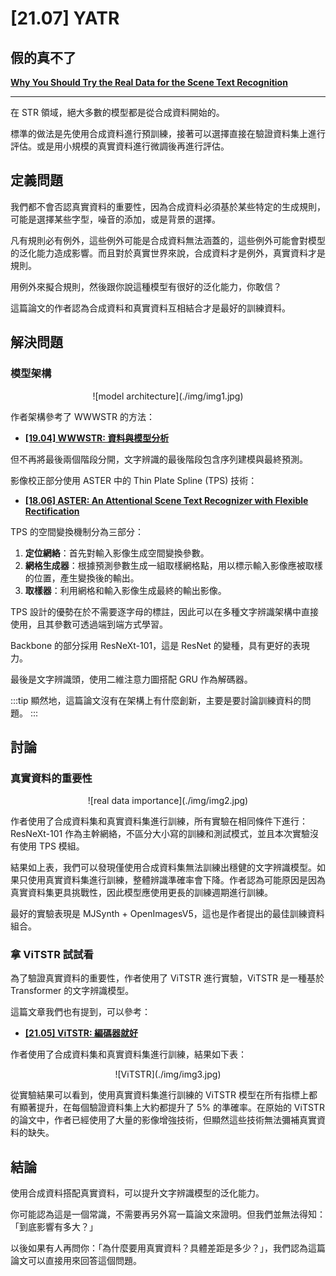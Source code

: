 # [21.07] YATR

## 假的真不了

[**Why You Should Try the Real Data for the Scene Text Recognition**](https://arxiv.org/abs/2107.13938)

---

在 STR 領域，絕大多數的模型都是從合成資料開始的。

標準的做法是先使用合成資料進行預訓練，接著可以選擇直接在驗證資料集上進行評估。或是用小規模的真實資料進行微調後再進行評估。

## 定義問題

我們都不會否認真實資料的重要性，因為合成資料必須基於某些特定的生成規則，可能是選擇某些字型，噪音的添加，或是背景的選擇。

凡有規則必有例外，這些例外可能是合成資料無法涵蓋的，這些例外可能會對模型的泛化能力造成影響。而且對於真實世界來說，合成資料才是例外，真實資料才是規則。

用例外來擬合規則，然後跟你說這種模型有很好的泛化能力，你敢信？

這篇論文的作者認為合成資料和真實資料互相結合才是最好的訓練資料。

## 解決問題

### 模型架構

<div align="center">
<figure style={{"width": "80%"}}>
![model architecture](./img/img1.jpg)
</figure>
</div>

作者架構參考了 WWWSTR 的方法：

- [**[19.04] WWWSTR: 資料與模型分析**](../1904-wwwstr/index.md)

但不再將最後兩個階段分開，文字辨識的最後階段包含序列建模與最終預測。

影像校正部分使用 ASTER 中的 Thin Plate Spline (TPS) 技術：

- [**[18.06] ASTER: An Attentional Scene Text Recognizer with Flexible Rectification**](https://ieeexplore.ieee.org/document/8395027)

TPS 的空間變換機制分為三部分：

1. **定位網絡**：首先對輸入影像生成空間變換參數。
2. **網格生成器**：根據預測參數生成一組取樣網格點，用以標示輸入影像應被取樣的位置，產生變換後的輸出。
3. **取樣器**：利用網格和輸入影像生成最終的輸出影像。

TPS 設計的優勢在於不需要逐字母的標註，因此可以在多種文字辨識架構中直接使用，且其參數可透過端到端方式學習。

Backbone 的部分採用 ResNeXt-101，這是 ResNet 的變種，具有更好的表現力。

最後是文字辨識頭，使用二維注意力圖搭配 GRU 作為解碼器。

:::tip
顯然地，這篇論文沒有在架構上有什麼創新，主要是要討論訓練資料的問題。
:::

## 討論

### 真實資料的重要性

<div align="center">
<figure style={{"width": "80%"}}>
![real data importance](./img/img2.jpg)
</figure>
</div>

作者使用了合成資料集和真實資料集進行訓練，所有實驗在相同條件下進行：ResNeXt-101 作為主幹網絡，不區分大小寫的訓練和測試模式，並且本次實驗沒有使用 TPS 模組。

結果如上表，我們可以發現僅使用合成資料集無法訓練出穩健的文字辨識模型。如果只使用真實資料集進行訓練，整體辨識準確率會下降。作者認為可能原因是因為真實資料集更具挑戰性，因此模型應使用更長的訓練週期進行訓練。

最好的實驗表現是 MJSynth + OpenImagesV5，這也是作者提出的最佳訓練資料組合。

### 拿 ViTSTR 試試看

為了驗證真實資料的重要性，作者使用了 ViTSTR 進行實驗，ViTSTR 是一種基於 Transformer 的文字辨識模型。

這篇文章我們也有提到，可以參考：

- [**[21.05] ViTSTR: 編碼器就好**](../2105-vitstr/index.md)

作者使用了合成資料集和真實資料集進行訓練，結果如下表：

<div align="center">
<figure style={{"width": "80%"}}>
![ViTSTR](./img/img3.jpg)
</figure>
</div>

從實驗結果可以看到，使用真實資料集進行訓練的 ViTSTR 模型在所有指標上都有顯著提升，在每個驗證資料集上大約都提升了 5% 的準確率。在原始的 ViTSTR 的論文中，作者已經使用了大量的影像增強技術，但顯然這些技術無法彌補真實資料的缺失。

## 結論

使用合成資料搭配真實資料，可以提升文字辨識模型的泛化能力。

你可能認為這是一個常識，不需要再另外寫一篇論文來證明。但我們並無法得知：「到底影響有多大？」

以後如果有人再問你：「為什麼要用真實資料？具體差距是多少？」，我們認為這篇論文可以直接用來回答這個問題。
